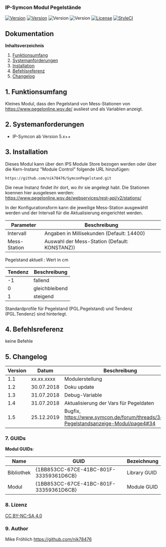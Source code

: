 ### IP-Symcon Modul Pegelstände

[![Version](https://img.shields.io/badge/Symcon_Version-4.x-red.svg)](https://www.symcon.de/service/dokumentation/entwicklerbereich/sdk-tools/sdk-php/)
[![Version](https://img.shields.io/badge/Symcon_Version-5.0-red.svg)](https://www.symcon.de/service/dokumentation/entwicklerbereich/sdk-tools/sdk-php/)
![Version](https://img.shields.io/badge/Modul_Version-0.3-blue.svg)
![Version](https://img.shields.io/badge/Code-PHP-blue.svg)
[![License](https://img.shields.io/badge/License-CC%20BY--NC--SA%204.0-green.svg)](https://creativecommons.org/licenses/by-nc-sa/4.0/)
[![StyleCI](https://github.styleci.io/repos/136796530/shield?branch=master)](https://github.styleci.io/repos/136796530)
## Dokumentation

**Inhaltsverzeichnis**

1. [Funktionsumfang](#1-funktionsumfang) 
2. [Systemanforderungen](#2-systemanforderungen)
3. [Installation](#3-installation)
4. [Befehlsreferenz](#4-befehlsreferenz)
5. [Changelog](#5-changelog) 


## 1. Funktionsumfang

Kleines Modul, dass den Pegelstand von Mess-Stationen von https://www.pegelonline.wsv.de/ ausliest
und als Variablen anzeigt. 


## 2. Systemanforderungen
- IP-Symcon ab Version 5.x++


## 3. Installation
Dieses Modul kann über den IPS Module Store bezogen werden oder
über die Kern-Instanz "Module Control" folgende URL hinzufügen:

`https://github.com/nik78476/SymconPegelstand.git`

Die neue Instanz findet ihr dort, wo ihr sie angelegt habt.
Die Stationen koennen hier ausgelesen werden:
https://www.pegelonline.wsv.de/webservices/rest-api/v2/stations/

In der Konfigurationsform kann die jeweilige Mess-Station ausgewählt werden
und der Intervall für die Aktualisierung eingerichtet werden.

Parameter | Beschreibung
------ | ---------------------------------
Intervall | Angaben in Millisekunden (Default: 14400)
Mess-Station | Auswahl der Mess-Station (Default: KONSTANZ))


Pegelstand aktuell : Wert in cm

Tendenz | Beschreibung
------ | ---------------------------------
-1     | fallend
0      | gleichbleibend
1      | steigend

Standardprofile für Pegelstand (PGL.Pegelstand) und Tendenz (PGL.Tendenz) sind hinterlegt.


## 4. Befehlsreferenz

keine Befehle


## 5. Changelog

Version     | Datum      | Beschreibung
----------- | -----------| -------------------
1.1        | xx.xx.xxxx | Modulerstellung
1.2        | 30.07.2018 | Doku update
1.3        | 31.07.2018 | Debug-Variable
1.4        | 31.07.2018 | Aktualisierung der Vars für Pegeldaten
1.5        | 25.12.2019 | Bugfix, https://www.symcon.de/forum/threads/34768-Pegelstandsanzeige-Modul/page4#34


### 7. GUIDs

__Modul GUIDs__:

 Name       | GUID                                   | Bezeichnung  |
------------| -------------------------------------- | -------------|
Bibliothek  | {1BB853CC-67CE-41BC-801F-33359361D6CB} | Library GUID |
Modul       | {1BB853CC-67CE-41BC-801F-33359361D6CB} | Module GUID  |

### 8. Lizenz

[CC BY-NC-SA 4.0](https://creativecommons.org/licenses/by-nc-sa/4.0/)

### 9. Author

Mike Fröhlich
https://github.com/nik78476
